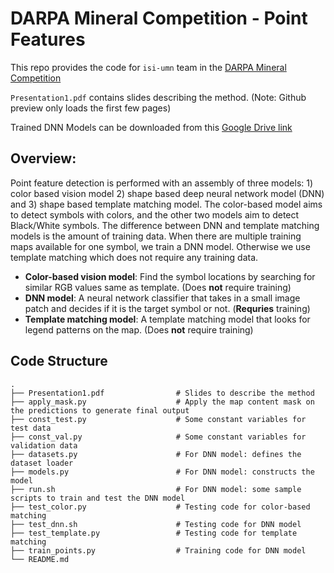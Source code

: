 # DARPA Mineral Competition - Point Features

This repo provides the code for `isi-umn` team in the [DARPA Mineral Competition](https://criticalminerals.darpa.mil/Leaderboard) 

`Presentation1.pdf` contains slides describing the method. (Note: Github preview only loads the first few pages)

Trained DNN Models can be downloaded from this [Google Drive link](https://drive.google.com/drive/folders/1p86MHh_L3xilZNMw7jclt6Qpx_FCo4-n?usp=sharing)

## Overview: 
Point feature detection is performed with an assembly of three models: 1) color based vision model 2) shape based deep neural network model (DNN) and 3) shape based template matching model. The color-based model aims to detect symbols with colors, and the other two models aim to detect Black/White symbols. The difference between DNN and template matching models is the amount of training data. When there are multiple training maps available for one symbol, we train a DNN model. Otherwise we use template matching which does not require any training data. 

* **Color-based vision model**: Find the symbol locations by searching for similar RGB values same as template. (Does **not** require training)
* **DNN model**: A neural network classifier that takes in a small image patch and decides if it is the target symbol or not. (**Requries** training)
* **Template matching model**: A template matching model that looks for legend patterns on the map. (Does **not** require training)



## Code Structure

    .
    ├── Presentation1.pdf                # Slides to describe the method
    ├── apply_mask.py                    # Apply the map content mask on the predictions to generate final output
    ├── const_test.py                    # Some constant variables for test data 
    ├── const_val.py                     # Some constant variables for validation data
    ├── datasets.py                      # For DNN model: defines the dataset loader
    ├── models.py                        # For DNN model: constructs the model
    ├── run.sh                           # For DNN model: some sample scripts to train and test the DNN model
    ├── test_color.py                    # Testing code for color-based matching
    ├── test_dnn.sh                      # Testing code for DNN model
    ├── test_template.py                 # Testing code for template matching
    ├── train_points.py                  # Training code for DNN model
    └── README.md
    
    
##  
